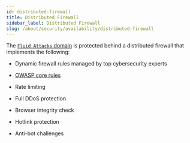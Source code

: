 ```yaml
---
id: distributed-firewall
title: Distributed Firewall
sidebar_label: Distributed Firewall
slug: /about/security/availability/distributed-firewall
---
```


The [`Fluid Attacks` domain](https://fluidattacks.com/)
is protected behind a distributed firewall
that implements the following:

- Dynamic firewall rules
  managed by top cybersecurity experts

- [OWASP core rules](https://owasp.org/www-project-modsecurity-core-rule-set/)

- Rate limiting

- Full DDoS protection

- Browser integrity check

- Hotlink protection

- Anti-bot challenges

